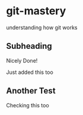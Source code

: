 # git-mastery

understanding how git works

## Subheading

Nicely Done!

Just added this too

## Another Test

Checking this too

